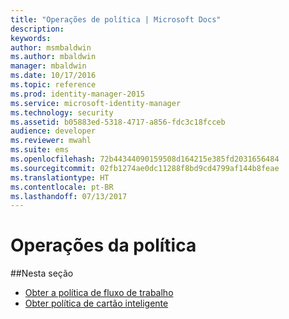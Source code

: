 ```yaml
---
title: "Operações de política | Microsoft Docs"
description: 
keywords: 
author: msmbaldwin
ms.author: mbaldwin
manager: mbaldwin
ms.date: 10/17/2016
ms.topic: reference
ms.prod: identity-manager-2015
ms.service: microsoft-identity-manager
ms.technology: security
ms.assetid: b05883ed-5318-4717-a856-fdc3c18fcceb
audience: developer
ms.reviewer: mwahl
ms.suite: ems
ms.openlocfilehash: 72b44344090159508d164215e385fd2031656484
ms.sourcegitcommit: 02fb1274ae0dc11288f8bd9cd4799af144b8feae
ms.translationtype: HT
ms.contentlocale: pt-BR
ms.lasthandoff: 07/13/2017
---
```

# <a name="policy-operations"></a>Operações da política

##<a name="in-this-section"></a>Nesta seção

- [Obter a política de fluxo de trabalho](get-workflow-policy.md)
- [Obter política de cartão inteligente](get-smartcard-policy.md)
